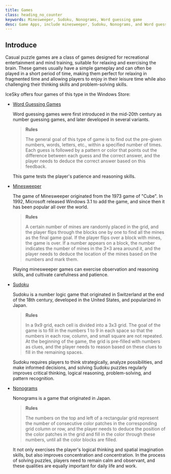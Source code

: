 ```yaml
---
title: Games
class: heading_no_counter
keywords: Minesweeper, Sudoku, Nonograms, Word guessing game
desc: Game Apps, include minesweeper, Sudoku, Nonograms, and Word guessing games
---
```



## Introduce

Casual puzzle games are a class of games designed for recreational entertainment and mind training, suitable for relaxing and exercising the brain. These games usually have a simple gameplay and can often be played in a short period of time, making them perfect for relaxing in fragmented time and allowing players to enjoy in their leisure time while also challenging their thinking skills and problem-solving skills.

IceSky offers four games of this type in the Windows Store:

* [Word Guessing Games](./WordGame.md)
  
  Word guessing games were first introduced in the mid-20th century as number guessing games, and later developed in several variants.

  > **Rules**
  > 
  > The general goal of this type of game is to find out the pre-given numbers, words, letters, etc., within a specified number of times. Each guess is followed by a pattern or color that points out the difference between each guess and the correct answer, and the player needs to deduce the correct answer based on this feedback.
  
  This game tests the player's patience and reasoning skills.

* [Minesweeper](./Minesweeper.md)
  
  The game of Minesweeper originated from the 1973 game of "Cube". In 1992, Microsoft released Windows 3.1 to add the game, and since then it has been popular all over the world.

  > **Rules**
  > 
  > A certain number of mines are randomly placed in the grid, and the player flips through the blocks one by one to find all the mines as the final game goal. If the player flips over a block with mines, the game is over. If a number appears on a block, the number indicates the number of mines in the 3×3 area around it, and the player needs to deduce the location of the mines based on the numbers and mark them.

  Playing minesweeper games can exercise observation and reasoning skills, and cultivate carefulness and patience.

* [Sudoku](./Sudoku.md)
  
  Sudoku is a number logic game that originated in Switzerland at the end of the 18th century, developed in the United States, and popularized in Japan.

  > **Rules**
  > 
  > In a 9x9 grid, each cell is divided into a 3x3 grid. The goal of the game is to fill in the numbers 1 to 9 in each space so that the numbers in each row, column, and small square are not repeated. At the beginning of the game, the grid is pre-filled with numbers as clues, and the player needs to reason based on these clues to fill in the remaining spaces.
  
  Sudoku requires players to think strategically, analyze possibilities, and make informed decisions, and solving Sudoku puzzles regularly improves critical thinking, logical reasoning, problem-solving, and pattern recognition.

* [Nonograms](./Nonograms.md)

  Nonograms is a game that originated in Japan.

  > **Rules**
  > 
  > The numbers on the top and left of a rectangular grid represent the number of consecutive color patches in the corresponding grid column or row, and the player needs to deduce the position of the color patches in the grid and fill in the color through these numbers, until all the color blocks are filled.

  It not only exercises the player's logical thinking and spatial imagination skills, but also improves concentration and concentration. In the process of solving puzzles, players need to remain calm and observant, and these qualities are equally important for daily life and work. 

